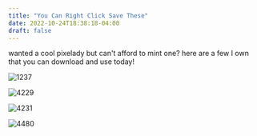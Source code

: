 ```yaml
---
title: "You Can Right Click Save These"
date: 2022-10-24T18:38:18-04:00
draft: false
---
```


wanted a cool pixelady but can't afford to mint one? here are a few I own that you can download and use today!  

![1237](/1237.png)  

![4229](/4229.png)  

![4231](/4231.png)  

![4480](/4480.png)  

